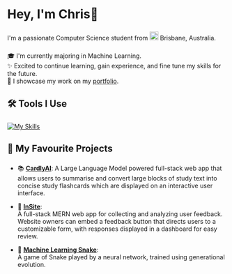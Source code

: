 <h1 align="left">Hey, I'm Chris👋</h1>

###

<p align="left">I'm a passionate Computer Science student from 
  <img
  src="https://flagcdn.com/w20/au.png"
  srcset="https://flagcdn.com/w40/au.png 2x"
  width="20"
  alt="Australia">
  Brisbane, Australia.</p>

###

<p align="left">🎓 I'm currently majoring in Machine Learning.<br>✨ Excited to continue learning, gain experience, and fine tune my skills for the future.<br>🎥 I showcase my work on my <a href="https://marchchris.github.io/">portfolio</a>.</p>

###

<h2 align="left">🛠️ Tools I Use</h2>

###

[![My Skills](https://skillicons.dev/icons?i=react,mongodb,express,firebase,nodejs,tailwind,js,ts,java,c,py,figma)](https://skillicons.dev)

###

<h2 align="left">🧠 My Favourite Projects</h2>

###
- 📚 [**CardlyAI**](https://github.com/marchchris/CardlyAI):
  A Large Language Model powered full-stack web app that allows users to summarise and convert large blocks of study text into concise study flashcards which are displayed on an interactive user interface.

- 💬 [**InSite**](https://github.com/marchchris/insite):  
  A full-stack MERN web app for collecting and analyzing user feedback. Website owners can embed a feedback button that directs users to a customizable form, with responses displayed in a dashboard for easy review.

- 🐍 [**Machine Learning Snake**](https://github.com/marchchris/SnakeGeneticAI):  
  A game of Snake played by a neural network, trained using generational evolution. 
